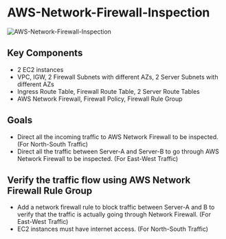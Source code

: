 # AWS-Network-Firewall-Inspection


![AWS-Network-Firewall-Inspection](https://github.com/user-attachments/assets/74463a2f-f154-4de4-a4d9-566ce086b2e1)


## Key Components 
- 2 EC2 instances
- VPC, IGW, 2 Firewall Subnets with different AZs, 2 Server Subnets with different AZs
- Ingress Route Table, Firewall Route Table, 2 Server Route Tables
- AWS Network Firewall, Firewall Policy, Firewall Rule Group

## Goals
- Direct all the incoming traffic to AWS Network Firewall to be inspected. (For North-South Traffic)
- Direct all the traffic between Server-A and Server-B to go through AWS Network Firewall to be inspected. (For East-West Traffic)

## Verify the traffic flow using AWS Network Firewall Rule Group
- Add a network firewall rule to block traffic between Server-A and B to verify that the traffic is actually going through Network Firewall. (For East-West Traffic)
- EC2 instances must have internet access. (For North-South Traffic)
